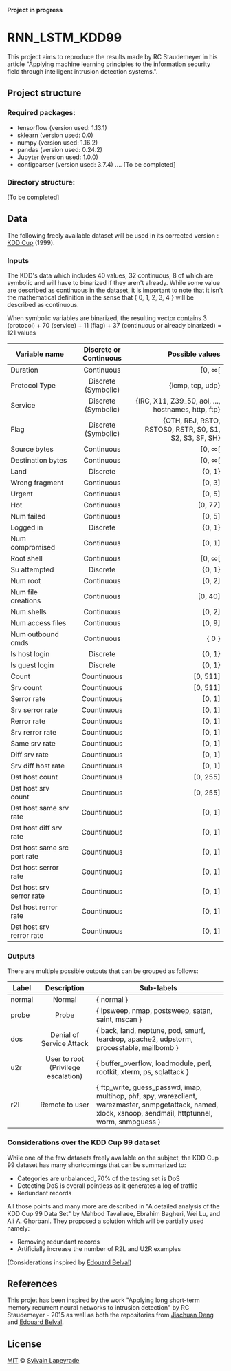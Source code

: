 **Project in progress**

# RNN_LSTM_KDD99
This project aims to reproduce the results made by RC Staudemeyer in his article "Applying machine learning principles to the information security field through intelligent intrusion detection systems.".


## Project structure
### Required packages:
- tensorflow (version used: 1.13.1)
- sklearn (version used: 0.0)  
- numpy (version used: 1.16.2) 
- pandas (version used: 0.24.2)
- Jupyter (version used: 1.0.0)
- configparser (version used: 3.7.4)
.... [To be completed]

### Directory structure:
[To be completed]

## Data
The following freely available dataset will be used in its corrected version : [KDD Cup](https://kdd.ics.uci.edu/databases/kddcup99/kddcup99.html) (1999).

### Inputs

The KDD's data which includes 40 values, 32 continuous, 8 of which are symbolic and will have to binarized if they aren't already. While some value are described as continuous in the dataset, it is important to note that it isn't the mathematical definition in the sense that { 0, 1, 2, 3, 4 } will be described as continuous.

When symbolic variables are binarized, the resulting vector contains 3 (protocol) + 70 (service) + 11 (flag) + 37 (continuous or already binarized) = 121 values

| Variable name               | Discrete or Continuous | Possible values  |
| --------------------------- |:----------------------:| ----------------:|
| Duration                    | Continuous             | [0, ∞[           |
| Protocol Type               | Discrete (Symbolic)    | {icmp, tcp, udp} |
| Service                     | Discrete (Symbolic)    | {IRC, X11, Z39_50, aol, ..., hostnames, http, ftp}      |
| Flag                        | Discrete (Symbolic)    | {OTH, REJ, RSTO, RSTOS0, RSTR, S0, S1, S2, S3, SF, SH}  |
| Source bytes                | Continuous             | [0, ∞[           |
| Destination bytes           | Continuous             | [0, ∞[           |
| Land                        | Discrete               | {0, 1} |
| Wrong fragment              | Continuous             | [0, 3] |
| Urgent                      | Continuous             | [0, 5] |
| Hot                         | Continuous             | [0, 77] |
| Num failed                  | Continuous             | [0, 5] |
| Logged in                   | Discrete               | {0, 1} |
| Num compromised             | Continuous             | [0, 1] |
| Root shell                  | Continuous             | [0, ∞[ |
| Su attempted                | Discrete               | {0, 1} |
| Num root                    | Continuous             | [0, 2] |
| Num file creations          | Continuous             | [0, 40] |
| Num shells                  | Continuous             | [0, 2] |
| Num access files            | Continuous             | [0, 9] |
| Num outbound cmds           | Continuous             | { 0 } |
| Is host login               | Discrete               | {0, 1} |
| Is guest login              | Discrete               | {0, 1} |
| Count                       | Countinuous            | [0, 511] |
| Srv count                   | Countinuous            | [0, 511] |
| Serror rate                 | Countinuous            | [0, 1] |
| Srv serror rate             | Countinuous            | [0, 1] |
| Rerror rate                 | Countinuous            | [0, 1] |
| Srv rerror rate             | Countinuous            | [0, 1] |
| Same srv rate               | Countinuous            | [0, 1] |
| Diff srv rate               | Countinuous            | [0, 1] |
| Srv diff host rate          | Countinuous            | [0, 1] |
| Dst host count              | Countinuous            | [0, 255] |
| Dst host srv count          | Countinuous            | [0, 255] |
| Dst host same srv rate      | Countinuous            | [0, 1] |
| Dst host diff srv rate      | Countinuous            | [0, 1] |
| Dst host same src port rate | Countinuous            | [0, 1] |
| Dst host serror rate        | Countinuous            | [0, 1] |
| Dst host srv serror rate    | Countinuous            | [0, 1] |
| Dst host rerror rate        | Countinuous            | [0, 1] |
| Dst host srv rerror rate    | Countinuous            | [0, 1] |

### Outputs

There are multiple possible outputs that can be grouped as follows:

| Label       | Description                         | Sub-labels |
| ----------- |:-----------------------------------:| ---------- |
| normal      | Normal                              | { normal } |
| probe       | Probe                               | { ipsweep, nmap, postsweep, satan, saint, mscan } |
| dos         | Denial of Service Attack            | { back, land, neptune, pod, smurf, teardrop, apache2, udpstorm, processtable, mailbomb } |
| u2r         | User to root (Privilege escalation) | { buffer_overflow, loadmodule, perl, rootkit, xterm, ps, sqlattack } |
| r2l         | Remote to user                      | { ftp_write, guess_passwd, imap, multihop, phf, spy, warezclient, warezmaster, snmpgetattack, named, xlock, xsnoop, sendmail, httptunnel, worm, snmpguess } |

### Considerations over the KDD Cup 99 dataset

While one of the few datasets freely available on the subject, the KDD Cup 99 dataset has many shortcomings that can be summarized to:

- Categories are unbalanced, 70% of the testing set is DoS
- Detecting DoS is overall pointless as it generates a log of traffic
- Redundant records

All those points and many more are described in "A detailed analysis of the KDD Cup 99 Data Set" by Mahbod Tavallaee, Ebrahim Bagheri, Wei Lu, and Ali A. Ghorbani.
They proposed a solution which will be partially used namely:

- Removing redundant records
- Artificially increase the number of R2L and U2R examples

(Considerations inspired by [Edouard Belval](https://github.com/Belval/ML-IDS))

## References
This projet has been inspired by the work "Applying long short-term memory recurrent neural networks to intrusion detection" by RC Staudemeyer - ‎2015 as well as both the repositories from [Jiachuan Deng](https://github.com/JiachuanDENG/KDDCup99_NID_LSTM) and [Edouard Belval](https://github.com/Belval/ML-IDS).

## License
[MIT](LICENSE) © [Sylvain Lapeyrade](https://github.com/sylvainlapeyrade)
